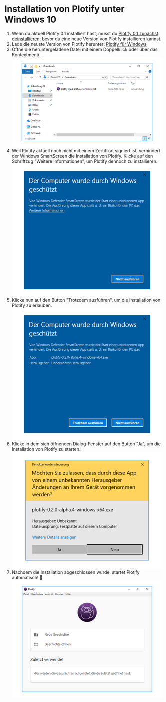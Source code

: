 # Installation von Plotify unter Windows 10

1. Wenn du aktuell Plotify 0.1 installiert hast, musst du [Plotify 0.1 zunächst deinstallieren](uninstall.md), bevor du eine neue Version von Plotify installieren kannst.
2. Lade die neuste Version von Plotify herunter: [Plotify für Windows](https://github.com/plotify/plotify/releases/download/v0.2.0-alpha.5/plotify-0.2.0-alpha.5-windows-x64.exe)
3. Öffne die heruntergeladene Datei mit einem Doppelklick oder über das Kontextmenü.<br />![](open-exe.png)
4. Weil Plotify aktuell noch nicht mit einem Zertifikat signiert ist, verhindert der Windows SmartScreen die Installation von Plotify.
   Klicke auf den Schriftzug "Weitere Informationen", um Plotify dennoch zu installieren.<br />
   ![](smart-screen.png)
5. Klicke nun auf den Button "Trotzdem ausführen", um die Installation von Plotify zu erlauben.<br />![](smart-screen-2.png)
6. Klicke in dem sich öffnenden Dialog-Fenster auf den Button "Ja", um die Installation von Plotify zu starten.<br />![](user-account-control.png)
7. Nachdem die Installation abgeschlossen wurde, startet Plotify automatisch! :tada:<br />![](started.png)

